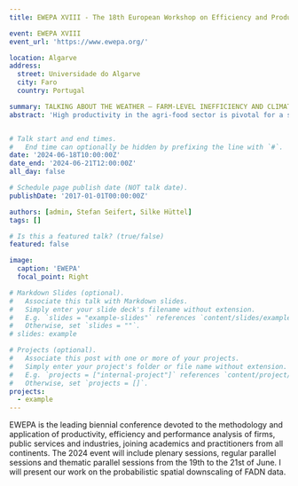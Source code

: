 ```yaml
---
title: EWEPA XVIII - The 18th European Workshop on Efficiency and Productivity Analysis

event: EWEPA XVIII
event_url: 'https://www.ewepa.org/'

location: Algarve
address:
  street: Universidade do Algarve
  city: Faro
  country: Portugal

summary: TALKING ABOUT THE WEATHER – FARM-LEVEL INEFFICIENCY AND CLIMATE EXTREMES
abstract: 'High productivity in the agri-food sector is pivotal for a sustainable future under rising food demand, a transition towards circular economies, and limited natural resources. To effectively support high productivity levels, accurate sector, land, and farm productivity measures are essential. With climate change, however, agro-climatic conditions change and alter production conditions. For instance, more frequent climate extremes lower the potential output and increase production risks. This poses a challenge in maintaining high productivity levels but also in the adequate measurement of productivity and related drivers. To quantify to which extent farms’ productivity can be attributed to climate extremes, e.g., losses due to waterlogging or droughts, farms’ management, or policy, we explicitly account for agro-climatic conditions in productivity measurement. Therefore, we propose a four-component SF to disentangle weather-related, managerial, and policy-induced and overall farm inefficiency but distinguish between transient and persistent components. Using an unbalanced panel of 3,401 specialized crop farms in Germany for 2004-2020 from the EU Farm Accountancy Data Network, we account for farm and regional heterogeneity and technological progress. We select relevant weather variables using machine learning and assign weather realizations based on probabilistic farm locations. Our research will contribute to the productivity analysis and climate change economics literature.'


# Talk start and end times.
#   End time can optionally be hidden by prefixing the line with `#`.
date: '2024-06-18T10:00:00Z'
date_end: '2024-06-21T12:00:00Z'
all_day: false

# Schedule page publish date (NOT talk date).
publishDate: '2017-01-01T00:00:00Z'

authors: [admin, Stefan Seifert, Silke Hüttel]
tags: []

# Is this a featured talk? (true/false)
featured: false

image:
  caption: 'EWEPA'
  focal_point: Right

# Markdown Slides (optional).
#   Associate this talk with Markdown slides.
#   Simply enter your slide deck's filename without extension.
#   E.g. `slides = "example-slides"` references `content/slides/example-slides.md`.
#   Otherwise, set `slides = ""`.
# slides: example

# Projects (optional).
#   Associate this post with one or more of your projects.
#   Simply enter your project's folder or file name without extension.
#   E.g. `projects = ["internal-project"]` references `content/project/deep-learning/index.md`.
#   Otherwise, set `projects = []`.
projects:
  - example
---
```


EWEPA is the leading biennial conference devoted to the methodology and application of productivity, efficiency and performance analysis of firms, public services and industries, joining academics and practitioners from all continents. The 2024 event will include plenary sessions, regular parallel sessions and thematic parallel sessions from the 19th to the 21st of June. I will present our work on the probabilistic spatial downscaling of FADN data.

